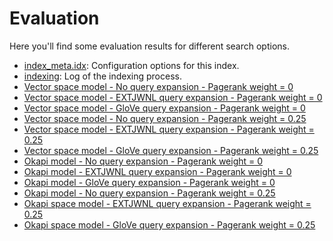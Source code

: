 # Evaluation

Here you'll find some evaluation results for different search options.

* [index_meta.idx](index_meta.idx): Configuration options for this index.
* [indexing](indexing.txt): Log of the indexing process.
* [Vector space model - No query expansion - Pagerank weight = 0](evaluation_2023-05-21T02.41.48.025619500Z.txt)
* [Vector space model - EXTJWNL query expansion - Pagerank weight = 0](evaluation_2023-05-21T07.01.41.449451400Z.txt)
* [Vector space model - GloVe query expansion - Pagerank weight = 0](evaluation_2023-05-21T04.18.06.965952600Z.txt)
* [Vector space model - No query expansion - Pagerank weight = 0.25](evaluation_2023-05-21T03.06.56.311254700Z.txt)
* [Vector space model - EXTJWNL query expansion - Pagerank weight = 0.25](evaluation_2023-05-21T07.32.13.441884800Z.txt)
* [Vector space model - GloVe query expansion - Pagerank weight = 0.25](evaluation_2023-05-21T05.00.43.190371500Z.txt)
* [Okapi model - No query expansion - Pagerank weight = 0](evaluation_2023-05-21T03.32.25.182308200Z.txt)
* [Okapi model - EXTJWNL query expansion - Pagerank weight = 0](evaluation_2023-05-21T08.03.02.959402400Z.txt)
* [Okapi model - GloVe query expansion - Pagerank weight = 0](evaluation_2023-05-21T05.44.21.422938800Z.txt)
* [Okapi model - No query expansion - Pagerank weight = 0.25](evaluation_2023-05-21T03.52.24.850497Z.txt)
* [Okapi space model - EXTJWNL query expansion - Pagerank weight = 0.25](evaluation_2023-05-21T08.27.27.505887900Z.txt)
* [Okapi space model - GloVe query expansion - Pagerank weight = 0.25](evaluation_2023-05-21T06.20.22.063505500Z.txt)
